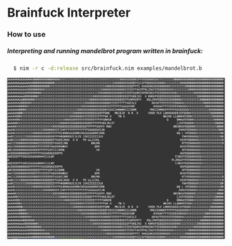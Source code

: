 # Brainfuck Interpreter
### How to use
##### Interpreting and running mandelbrot program written in brainfuck:
```sh
  $ nim -r c -d:release src/brainfuck.nim examples/mandelbrot.b
```
![Output](https://raw.githubusercontent.com/gp-97/BrainfuckInterpreter/main/output.png)

